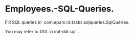 # Employees.-SQL-Queries.
Fill SQL queries in 
﻿
com.epam.rd.tasks.sqlqueries.SqlQueries.

You may refer to DDL in init-ddl.sql
﻿
.
